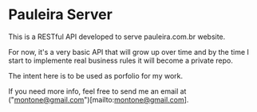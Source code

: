 # Pauleira Server

This is a RESTful API developed to serve pauleira.com.br website.

For now, it's a very basic API that will grow up over time and by the time I start to implemente real business rules it will become a private repo.

The intent here is to be used as porfolio for my work.

If you need more info, feel free to send me an email at ("montone@gmail.com")[mailto:montone@gmail.com].
